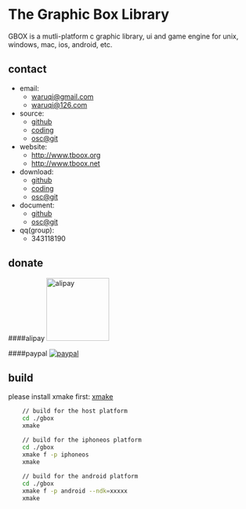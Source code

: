 The Graphic Box Library
========================

GBOX is a mutli-platform c graphic library, ui and game engine for unix, windows, mac, ios, android, etc.

contact
-------

- email:   	    
	- waruqi@gmail.com
	- waruqi@126.com
- source:  	    
	- [github](https://github.com/waruqi/gbox)
	- [coding](https://coding.net/u/waruqi/p/gbox/git)
	- [osc@git](http://git.oschina.net/tboox/gbox)
- website: 	    
	- http://www.tboox.org
	- http://www.tboox.net
- download:
 	- [github](https://github.com/waruqi/gbox/archive/master.zip)
 	- [coding](https://coding.net/u/waruqi/p/gbox/git/archive/master)
 	- [osc@git](http://git.oschina.net/tboox/gbox/repository/archive?ref=master)
- document:
	- [github](https://github.com/waruqi/gbox/wiki/)
	- [osc@git](http://git.oschina.net/tboox/gbox/wikis/home)
- qq(group):    
	- 343118190

donate
------

####alipay
<img src="http://www.tboox.net/ruki/alipay.png" alt="alipay" width="128" height="128">

####paypal
<a href="http://tboox.net/%E6%8D%90%E5%8A%A9/">
<img src="https://www.paypalobjects.com/en_US/i/btn/btn_donate_SM.gif" alt="paypal">
</a>

build
-----

please install xmake first: [xmake](https://github.com/waruqi/xmake)


```bash
	// build for the host platform
    cd ./gbox
    xmake

	// build for the iphoneos platform
    cd ./gbox
    xmake f -p iphoneos 
    xmake
    
	// build for the android platform
    cd ./gbox
    xmake f -p android --ndk=xxxxx
    xmake
```
